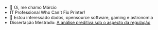 - 👋 Oi, me chamo Márcio
- IT Professional Who Can't Fix Printer!
- 👀 Estou interessado dados, opensource software, gaming e astronomia
- Dissertação Mestrado: [A análise preditiva sob o aspecto da regulação](https://comum.rcaap.pt/handle/10400.26/31701)
